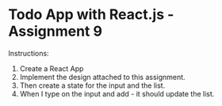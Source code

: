 # Todo App with React.js - Assignment 9

Instructions:
1. Create a React App
2. Implement the design attached to this assignment.
3. Then create a state for the input and the list.
4. When I type on the input and add - it should update the list.

